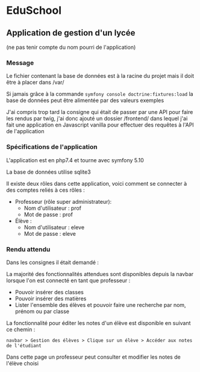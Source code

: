 # EduSchool
## Application de gestion d'un lycée
(ne pas tenir compte du nom pourri de l'application)

### Message

Le fichier contenant la base de données est à la racine du projet mais il doit être à placer dans /var/

Si jamais grâce à la commande ```symfony console doctrine:fixtures:load``` la base de données peut être alimentée par des valeurs exemples

J'ai compris trop tard la consigne qui était de passer par une API pour faire les rendus par twig, j'ai donc ajouté un dossier /frontend/ dans lequel j'ai fait une application en Javascript vanilla pour effectuer des requêtes à l'API de l'application

### Spécifications de l'application

L'application est en php7.4 et tourne avec symfony 5.10

La base de données utilise sqlite3

Il existe deux rôles dans cette application, voici comment se connecter à des comptes reliés à ces rôles :
- Professeur (rôle super administrateur): 
    - Nom d'utilisateur : prof
    - Mot de passe : prof
- Élève : 
    - Nom d'utilisateur : eleve
    - Mot de passe : eleve

### Rendu attendu

Dans les consignes il était demandé :

La majorité des fonctionnalités attendues sont disponibles depuis la navbar lorsque l'on est connecté en tant que professeur :
- Pouvoir insérer des classes
- Pouvoir insérer des matières
- Lister l'ensemble des élèves et pouvoir faire une recherche par nom, prénom ou par classe


La fonctionnalité pour éditer les notes d'un élève est disponible en suivant ce chemin :

`navbar > Gestion des élèves > Clique sur un élève > Accéder aux notes de l'étudiant`

Dans cette page un professeur peut consulter et modifier les notes de l'élève choisi
